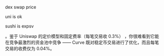 dex swap price

uni is ok

sushi is expsv



。鉴于 Uniswap 的定价模型和固定费率（每笔交易收 0.3%） ，你很难看到它能在竞争最激烈的资金池中竞争 —— Curve 既对稳定币交易进行了优化，而且每笔交易的收费仅为 0.04%。

